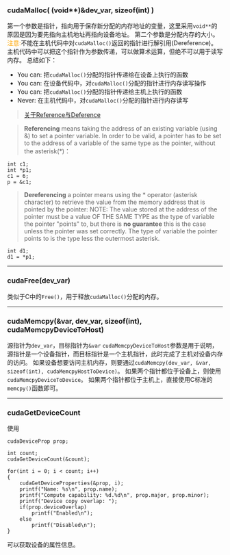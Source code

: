 ### cudaMalloc( (void\*\*)&dev_var, sizeof(int) )
第一个参数是指针，指向用于保存新分配的内存地址的变量，这里采用`void**`的原因是因为要先指向主机地址再指向设备地址。
第二个参数是分配内存的大小。
<font color = orange>注意:</font>不能在主机代码中对`cudaMalloc()`返回的指针进行解引用(Dereference)。
主机代码中可以把这个指针作为参数传递，可以做算术运算，但绝不可以用于读写内存。
总结如下：
- You can: 把`cudaMalloc()`分配的指针传递给在设备上执行的函数
- You can: 在设备代码中，对`cudaMalloc()`分配的指针进行内存读写操作
- You can: 把`cudaMalloc()`分配的指针传递给主机上执行的函数
- Never: 在主机代码中，对`cudaMalloc()`分配的指针进行内存读写
> [关于Reference与Deference](https://stackoverflow.com/questions/14224831/meaning-of-referencing-and-dereferencing-in-c)

> **Referencing** means taking the address of an existing variable (using &) to set a pointer variable. In order to be valid, a pointer has to be set to the address of a variable of the same type as the pointer, without the asterisk(*)：
```
int c1;
int *p1;
c1 = 6;
p = &c1;
```
> **Dereferencing** a pointer means using the * operator (asterisk character) to retrieve the value from the memory address that is pointed by the pointer: NOTE: The value stored at the address of the pointer must be a value OF THE SAME TYPE as the type of variable the pointer "points" to, but there is **no guarantee** this is the case unless the pointer was set correctly. The type of variable the pointer points to is the type less the outermost asterisk.
```
int d1;
d1 = *p1;
```
---
### cudaFree(dev_var)
类似于C中的`Free()`，用于释放`cudaMalloc()`分配的内存。

---
### cudaMemcpy(&var, dev_var, sizeof(int), cudaMemcpyDeviceToHost)
源指针为`dev_var`，目标指针为`&var`
`cudaMemcpyDeviceToHost`参数是用于说明，源指针是一个设备指针，而目标指针是一个主机指针，此时完成了主机对设备内存的访问。
如果设备想要访问主机内存，则要通过`cudaMemcpy(dev_var, &var, sizeof(int), cudaMemcpyHostToDevice)`。
如果两个指针都位于设备上，则使用`cudaMemcpyDeviceToDevice`。
如果两个指针都位于主机上，直接使用C标准的`memcpy()`函数即可。

---
### cudaGetDeviceCount
使用
```
cudaDeviceProp prop;

int count;
cudaGetDeviceCount(&count);

for(int i = 0; i < count; i++)
{
    cudaGetDeviceProperties(&prop, i);
    printf("Name: %s\n", prop.name);
    printf("Compute capability: %d.%d\n", prop.major, prop.minor);
    printf("Device copy overlap: ");
    if(prop.deviceOverlap)
        printf("Enabled\n");
    else
        printf("Disabled\n");
}
```
可以获取设备的属性信息。
